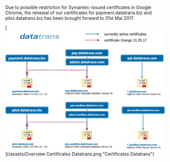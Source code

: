 Due to possible restriction for Symantec-issued certificates in Google Chrome, the renewal of our certificates for payment.datatrans.biz and pilot.datatrans.biz has been brought forward to 31st Mai 2017.

[![](/assets/OverviewCertificatesDatatransSmall.png)](/assets/Overview Certificates Datatrans.png "Certificates Datatrans")